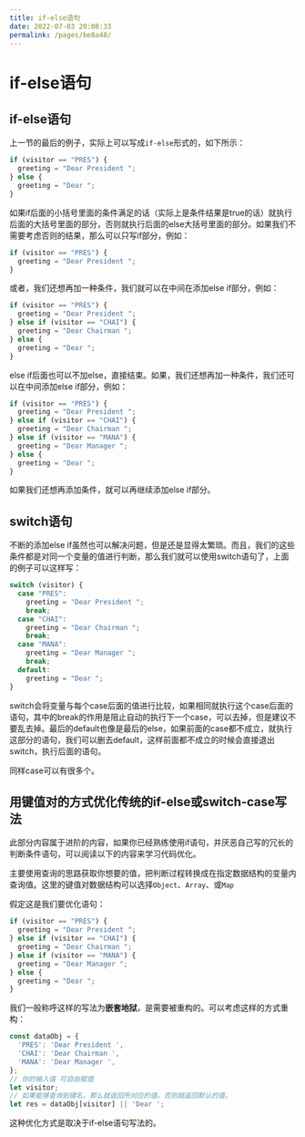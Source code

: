 ```yaml
---
title: if-else语句
date: 2022-07-03 20:08:33
permalink: /pages/be8a48/
---
```



# if-else语句


## if-else语句
上一节的最后的例子，实际上可以写成```if-else```形式的，如下所示：
``` js
if (visitor == "PRES") {
  greeting = "Dear President ";
} else {
  greeting = "Dear ";
}
```

如果if后面的小括号里面的条件满足的话（实际上是条件结果是true的话）就执行后面的大括号里面的部分，否则就执行后面的else大括号里面的部分。如果我们不需要考虑否则的结果，那么可以只写if部分，例如：
``` js
if (visitor == "PRES") {
  greeting = "Dear President ";
}
```

或者，我们还想再加一种条件，我们就可以在中间在添加else if部分，例如：
``` js
if (visitor == "PRES") {
  greeting = "Dear President ";
} else if (visitor == "CHAI") {
  greeting = "Dear Chairman ";
} else {
  greeting = "Dear ";
}
```

else if后面也可以不加else，直接结束。如果，我们还想再加一种条件，我们还可以在中间添加else if部分，例如：
``` js
if (visitor == "PRES") {
  greeting = "Dear President ";
} else if (visitor == "CHAI") {
  greeting = "Dear Chairman ";
} else if (visitor == "MANA") {
  greeting = "Dear Manager ";
} else {
  greeting = "Dear ";
}
```

如果我们还想再添加条件，就可以再继续添加else if部分。









## switch语句
不断的添加else if虽然也可以解决问题，但是还是显得太繁琐。而且，我们的这些条件都是对同一个变量的值进行判断，那么我们就可以使用switch语句了，上面的例子可以这样写：
``` js
switch (visitor) {
  case "PRES":
    greeting = "Dear President ";
    break;
  case "CHAI":
    greeting = "Dear Chairman ";
    break;
  case "MANA":
    greeting = "Dear Manager ";
    break;
  default:
    greeting = "Dear ";
}
```

switch会将变量与每个case后面的值进行比较，如果相同就执行这个case后面的语句，其中的break的作用是阻止自动的执行下一个case，可以去掉，但是建议不要乱去掉。最后的default也像是最后的else，如果前面的case都不成立，就执行这部分的语句，我们可以删去default，这样前面都不成立的时候会直接退出switch，执行后面的语句。

同样case可以有很多个。












## 用键值对的方式优化传统的if-else或switch-case写法 <Badge text="进阶" />
此部分内容属于进阶的内容，如果你已经熟练使用if语句，并厌恶自己写的冗长的判断条件语句，可以阅读以下的内容来学习代码优化。

主要使用查询的思路获取你想要的值，把判断过程转换成在指定数据结构的变量内查询值。这里的键值对数据结构可以选择```Object```、```Array```、或```Map```

假定这是我们要优化语句：
``` js
if (visitor == "PRES") {
  greeting = "Dear President ";
} else if (visitor == "CHAI") {
  greeting = "Dear Chairman ";
} else if (visitor == "MANA") {
  greeting = "Dear Manager ";
} else {
  greeting = "Dear ";
}
```

我们一般称呼这样的写法为**嵌套地狱**，是需要被重构的。可以考虑这样的方式重构：
``` js
const dataObj = {
  'PRES': 'Dear President ',
  'CHAI': 'Dear Chairman ',
  'MANA': 'Dear Manager ',
};
// 你的输入值 可自由赋值
let visitor;
// 如果能够查询到键名，那么就返回所对应的值。否则就返回默认的值。
let res = dataObj[visitor] || 'Dear ';
```

这种优化方式是取决于if-else语句写法的。